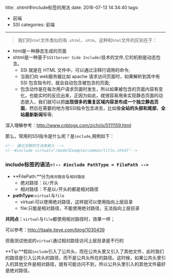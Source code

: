 title: .shtml中include标签的用法
date: 2016-07-13 14:34:40
tags: 
- 前端
- SSI
categories: 前端
---
> 我们的`html`文件类似的有`.shtml`、`shtm`，这种和`html`文件的区别在于：

- html是一种静态生成的页面
- shtml是一种基于`SSI(Server Side Include)`技术的文件,它的机制是动态包含。
    - SSI 就是在 HTML 文件中，可以通过注释行调用的命令;
    - 当我们向 web服务器比如 apache 请求访问页面时，如果解析到其中有 SSI 包含指令时，就会自动包含被包含的页面;
    - 包含动作是在每次用户请求页面时发生，所以如果被包含的页面内容有变化，也能实时的反应出来，正因为如此，就很容易用来实现静态页面的动态嵌入，我们就可以把**出现很多的重复区域内容发布成一个独立静态页面**，然后在需要的地方用SSI指令包含进去，比如像**全站的头部和尾部**，**全站最新新闻**等等;

深入理解参考：http://www.cnblogs.com/zichi/p/5111159.html

那么，常用的SSI指令是什么呢？是`include`,用例如下：
``` html
<!-- 通过注释的方法来嵌入 -->
<!--#include virtual="/modelExample/common/title.shtml"-->
```
<!-- more -->
### include标签的语法`<!-- #include PathType = FilePath -->  `
- **FilePath:**分为`绝对路径`与`相对路径`
    - 绝对路径：以`/`开头
    - 相对路径：不是以`/`开头的都是相对路径
- **pathType:**`virtual`与`file`
    - virtual:可以使用绝对路径，这样就可以使用指向上层目录
    - file:只能是相对路径，不能使用绝对路径，无法指向上层目录

**共同点：**`virtual`与`file`都使用相对路径时，效果一样；

可以参考：http://ttaale.iteye.com/blog/1030439

但我测试他说的`virtual`通过相对路径访问上层目录是不行的

**Tip:**假如`include`引入了公共头，而在公共头里又引入了其他文件，此时我们的路径是引入公共头的路径，而不是公共头所在的路径。这时候，如果公共头里引入的其他文件是相对路径，就有可能访问不到，所以公共头里引入的其他文件最好是绝对路径。

 


